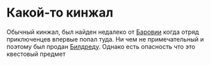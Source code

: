 # Какой-то кинжал

Обычный кинжал, был найден недалеко от [Баровии](../locs/barovia_land.md) когда отряд приключенцев впервые попал туда. Ни чем не примечательный и поэтому был продан [Билдреду](../npcs/bildrad.md). Однако есть опасность что это квестовый предмет